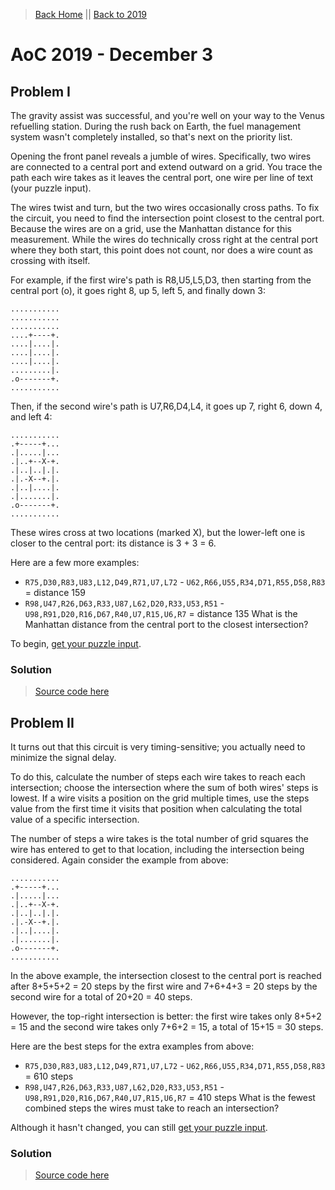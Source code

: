
> [Back Home](/)   &#124;&#124;   [Back to 2019](2019/)

# AoC 2019 - December 3

## Problem I

The gravity assist was successful, and you're well on your way to the Venus refuelling station. During the rush back on Earth, the fuel management system wasn't completely installed, so that's next on the priority list.

Opening the front panel reveals a jumble of wires. Specifically, two wires are connected to a central port and extend outward on a grid. You trace the path each wire takes as it leaves the central port, one wire per line of text (your puzzle input).

The wires twist and turn, but the two wires occasionally cross paths. To fix the circuit, you need to find the intersection point closest to the central port. Because the wires are on a grid, use the Manhattan distance for this measurement. While the wires do technically cross right at the central port where they both start, this point does not count, nor does a wire count as crossing with itself.

For example, if the first wire's path is R8,U5,L5,D3, then starting from the central port (o), it goes right 8, up 5, left 5, and finally down 3:

	...........
	...........
	...........
	....+----+.
	....|....|.
	....|....|.
	....|....|.
	.........|.
	.o-------+.
	...........

Then, if the second wire's path is U7,R6,D4,L4, it goes up 7, right 6, down 4, and left 4:

	...........
	.+-----+...
	.|.....|...
	.|..+--X-+.
	.|..|..|.|.
	.|.-X--+.|.
	.|..|....|.
	.|.......|.
	.o-------+.
	...........

These wires cross at two locations (marked X), but the lower-left one is closer to the central port: its distance is 3 + 3 = 6.

Here are a few more examples:

* `R75,D30,R83,U83,L12,D49,R71,U7,L72` - `U62,R66,U55,R34,D71,R55,D58,R83` = distance 159
* `R98,U47,R26,D63,R33,U87,L62,D20,R33,U53,R51` - `U98,R91,D20,R16,D67,R40,U7,R15,U6,R7` = distance 135
What is the Manhattan distance from the central port to the closest intersection?

To begin, [get your puzzle input](input.txt).

### Solution

> [Source code here](solution1.py)

## Problem II

It turns out that this circuit is very timing-sensitive; you actually need to minimize the signal delay.

To do this, calculate the number of steps each wire takes to reach each intersection; choose the intersection where the sum of both wires' steps is lowest. If a wire visits a position on the grid multiple times, use the steps value from the first time it visits that position when calculating the total value of a specific intersection.

The number of steps a wire takes is the total number of grid squares the wire has entered to get to that location, including the intersection being considered. Again consider the example from above:

	...........
	.+-----+...
	.|.....|...
	.|..+--X-+.
	.|..|..|.|.
	.|.-X--+.|.
	.|..|....|.
	.|.......|.
	.o-------+.
	...........

In the above example, the intersection closest to the central port is reached after 8+5+5+2 = 20 steps by the first wire and 7+6+4+3 = 20 steps by the second wire for a total of 20+20 = 40 steps.

However, the top-right intersection is better: the first wire takes only 8+5+2 = 15 and the second wire takes only 7+6+2 = 15, a total of 15+15 = 30 steps.

Here are the best steps for the extra examples from above:

* `R75,D30,R83,U83,L12,D49,R71,U7,L72` - `U62,R66,U55,R34,D71,R55,D58,R83` = 610 steps
* `R98,U47,R26,D63,R33,U87,L62,D20,R33,U53,R51` - `U98,R91,D20,R16,D67,R40,U7,R15,U6,R7` = 410 steps
What is the fewest combined steps the wires must take to reach an intersection?

Although it hasn't changed, you can still [get your puzzle input](input.txt).

### Solution

> [Source code here](solution2.py)
